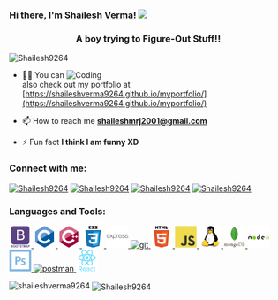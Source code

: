 
### Hi there, I'm [Shailesh Verma!](https://Shaileshverma9264.github.io) <img src="https://raw.githubusercontent.com/MartinHeinz/MartinHeinz/master/wave.gif" width="30px"> 
<h3 align="center">A boy trying to Figure-Out Stuff!!</h3>

<p align="left"> <img src="https://komarev.com/ghpvc/?username=Shailesh9264&label=Profile%20views&color=129e00&style=plastic" alt="Shailesh9264" /> </p>
<img align="right" alt="Coding" width="400" src="https://image.freepik.com/free-vector/graphic-design-creative-process_23-2148122803.jpg">

- 👨‍💻 You can also check out my portfolio at [https://shaileshverma9264.github.io/myportfolio/](https://shaileshverma9264.github.io/myportfolio/)

- 📫 How to reach me **shaileshmrj2001@gmail.com**

- ⚡ Fun fact **I think I am funny XD**

<h3 align="left">Connect with me:</h3>
<p align="left">
 <a href="https://twitter.com/SHAILES27154829" target="blank"><img align="center" src="https://cdn.jsdelivr.net/npm/simple-icons@3.0.1/icons/twitter.svg" alt="Shailesh9264" height="30" width="40" /></a> 
<a href="https://www.linkedin.com/in/shailesh-verma-136875195/" target="blank"><img align="center" src="https://cdn.jsdelivr.net/npm/simple-icons@3.0.1/icons/linkedin.svg" alt="Shailesh9264" height="30" width="40" /></a>
<a href="https://www.instagram.com/shaileshverma43/" target="blank"><img align="center" src="https://cdn.jsdelivr.net/npm/simple-icons@3.0.1/icons/instagram.svg" alt="Shailesh9264" height="30" width="40" /></a>
  <a href="https://www.facebook.com/ashish.9264" target="blank"><img align="center" src="https://cdn.jsdelivr.net/npm/simple-icons@3.0.1/icons/facebook.svg" alt="Shailesh9264" height="30" width="40" /></a>


</p>

<h3 align="left">Languages and Tools:</h3>
<p background-color="black" align="left"> <a href="https://getbootstrap.com" target="_blank"> <img src="https://raw.githubusercontent.com/devicons/devicon/master/icons/bootstrap/bootstrap-plain-wordmark.svg" alt="bootstrap" width="40" height="40"/> </a> <a href="https://www.cprogramming.com/" target="_blank"> <img src="https://raw.githubusercontent.com/devicons/devicon/master/icons/c/c-original.svg" alt="c" width="40" height="40"/> </a> <a href="https://www.w3schools.com/cpp/" target="_blank"> <img src="https://raw.githubusercontent.com/devicons/devicon/master/icons/cplusplus/cplusplus-original.svg" alt="cplusplus" width="40" height="40"/> </a> <a href="https://www.w3schools.com/css/" target="_blank"> <img src="https://raw.githubusercontent.com/devicons/devicon/master/icons/css3/css3-original-wordmark.svg" alt="css3" width="40" height="40"/> </a> <a href="https://expressjs.com" target="_blank"> <img src="https://raw.githubusercontent.com/devicons/devicon/master/icons/express/express-original-wordmark.svg" alt="express" width="40" height="40"/> </a> <a href="https://git-scm.com/" target="_blank"> <img src="https://www.vectorlogo.zone/logos/git-scm/git-scm-icon.svg" alt="git" width="40" height="40"/> </a> <a href="https://www.w3.org/html/" target="_blank"> <img src="https://raw.githubusercontent.com/devicons/devicon/master/icons/html5/html5-original-wordmark.svg" alt="html5" width="40" height="40"/> </a> <a href="https://developer.mozilla.org/en-US/docs/Web/JavaScript" target="_blank"> <img src="https://raw.githubusercontent.com/devicons/devicon/master/icons/javascript/javascript-original.svg" alt="javascript" width="40" height="40"/> </a> <a href="https://www.linux.org/" target="_blank"> <img src="https://raw.githubusercontent.com/devicons/devicon/master/icons/linux/linux-original.svg" alt="linux" width="40" height="40"/> </a> <a href="https://www.mongodb.com/" target="_blank"> <img src="https://raw.githubusercontent.com/devicons/devicon/master/icons/mongodb/mongodb-original-wordmark.svg" alt="mongodb" width="40" height="40"/> </a> <a href="https://nodejs.org" target="_blank"> <img src="https://raw.githubusercontent.com/devicons/devicon/master/icons/nodejs/nodejs-original-wordmark.svg" alt="nodejs" width="40" height="40"/> </a> <a href="https://www.photoshop.com/en" target="_blank"> <img src="https://raw.githubusercontent.com/devicons/devicon/master/icons/photoshop/photoshop-line.svg" alt="photoshop" width="40" height="40"/> </a> <a href="https://postman.com" target="_blank"> <img src="https://www.vectorlogo.zone/logos/getpostman/getpostman-icon.svg" alt="postman" width="40" height="40"/> </a> <a href="https://reactjs.org/" target="_blank"> <img src="https://raw.githubusercontent.com/devicons/devicon/master/icons/react/react-original-wordmark.svg" alt="react" width="40" height="40"/> </a> </p>


<p><img align="left" src="https://github-readme-stats.vercel.app/api/top-langs?username=shaileshverma9264&show_icons=true&locale=en&layout=compact" alt="shaileshverma9264" /></p>

<p>&nbsp;<img align="center" src="https://github-readme-stats.vercel.app/api?username=shaileshverma9264&show_icons=true&locale=en" alt="Shailesh9264" /></p>




